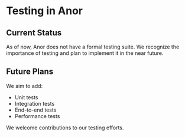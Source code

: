# Testing in Anor

## Current Status

As of now, Anor does not have a formal testing suite. We recognize the importance of testing and plan to implement it in the near future.

## Future Plans

We aim to add:
- Unit tests
- Integration tests
- End-to-end tests
- Performance tests


We welcome contributions to our testing efforts.